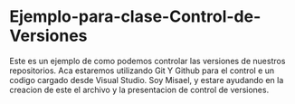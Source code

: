 # Ejemplo-para-clase-Control-de-Versiones
Este es un ejemplo de como podemos controlar las versiones de nuestros repositorios.
Aca estaremos utilizando Git Y Github para el control e un codigo cargado desde Visual Studio.
Soy Misael, y estare ayudando en la creacion de este el archivo y la presentacion de control de versiones.
